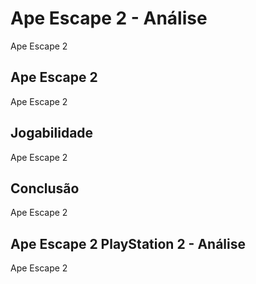---
---

# Ape Escape 2 - Análise

Ape Escape 2

## Ape Escape 2

Ape Escape 2

## Jogabilidade

Ape Escape 2

## Conclusão

Ape Escape 2

## Ape Escape 2 PlayStation 2 - Análise

Ape Escape 2

